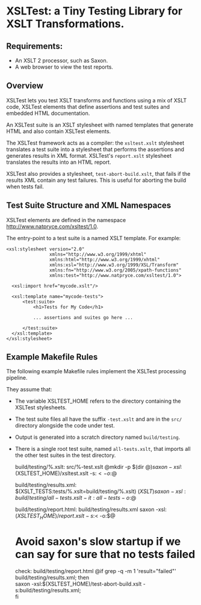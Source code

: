 XSLTest: a Tiny Testing Library for XSLT Transformations.
=========================================================

Requirements:
-------------

* An XSLT 2 processor, such as Saxon.
* A web browser to view the test reports.


Overview
--------

XSLTest lets you test XSLT transforms and functions using a mix of
XSLT code, XSLTest elements that define assertions and test suites and
embedded HTML documentation.

An XSLTest suite is an XSLT stylesheet with named templates that
generate HTML and also contain XSLTest elements.  

The XSLTest framework acts as a compiler: the `xsltest.xslt`
stylesheet translates a test suite into a stylesheet that performs the
assertions and generates results in XML format.  XSLTest's
`report.xslt` stylesheet translates the results into an HTML report.

XSLTest also provides a stylesheet, `test-abort-build.xslt`, that
fails if the results XML contain any test failures.  This is useful
for aborting the build when tests fail.


Test Suite Structure and XML Namespaces
---------------------------------------

XSLTest elements are defined in the namespace http://www.natpryce.com/xsltest/1.0.

The entry-point to a test suite is a named XSLT template.  For example:

    <xsl:stylesheet version="2.0"
                    xmlns="http://www.w3.org/1999/xhtml" 
                    xmlns:html="http://www.w3.org/1999/xhtml" 
                    xmlns:xsl="http://www.w3.org/1999/XSL/Transform" 
                    xmlns:fn="http://www.w3.org/2005/xpath-functions" 
                    xmlns:test="http://www.natpryce.com/xsltest/1.0">

      <xsl:import href="mycode.xslt"/>
      
      <xsl:template name="mycode-tests">
          <test:suite>
              <h1>Tests for My Code</h1>
              
              ... assertions and suites go here ...

          </test:suite>
      </xsl:template>
    </xsl:stylesheet>


Example Makefile Rules
----------------------

The following example Makefile rules implement the XSLTest processing pipeline.

They assume that:

* The variable XSLTEST_HOME refers to the directory containing the XSLTest stylesheets.
* The test suite files all have the suffix `-test.xslt` and are in the `src/` directory alongside the code under test.
* Output is generated into a scratch directory named `build/testing`.
* There is a single root test suite, named `all-tests.xslt`, that imports all the other test suites in the test directory.


	build/testing/%.xslt: src/%-test.xslt
		@mkdir -p $(dir $@)
		saxon -xsl:$(XSLTEST_HOME)/xsltest.xslt -s:$< -o:$@
    
	build/testing/results.xml: $(XSLT_TESTS:tests/%.xslt=build/testing/%.xslt) $(XSLT)
		saxon -xsl:build/testing/all-tests.xslt -it:all-tests -o:$@
        
	build/testing/report.html: build/testing/results.xml
		saxon -xsl:$(XSLTEST_HOME)/report.xslt -s:$< -o:$@
    
	# Avoid saxon's slow startup if we can say for sure that no tests failed
	check: build/testing/report.html
		@if grep -q -m 1 'result="failed"' build/testing/results.xml; then \
			saxon -xsl:$(XSLTEST_HOME)/test-abort-build.xslt -s:build/testing/results.xml; \
		fi

